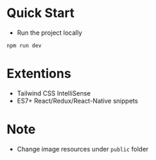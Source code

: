 # Quick Start
- Run the project locally
```
npm run dev
```
# Extentions
- Tailwind CSS IntelliSense
- ES7+ React/Redux/React-Native snippets

# Note
- Change image resources under `public` folder
